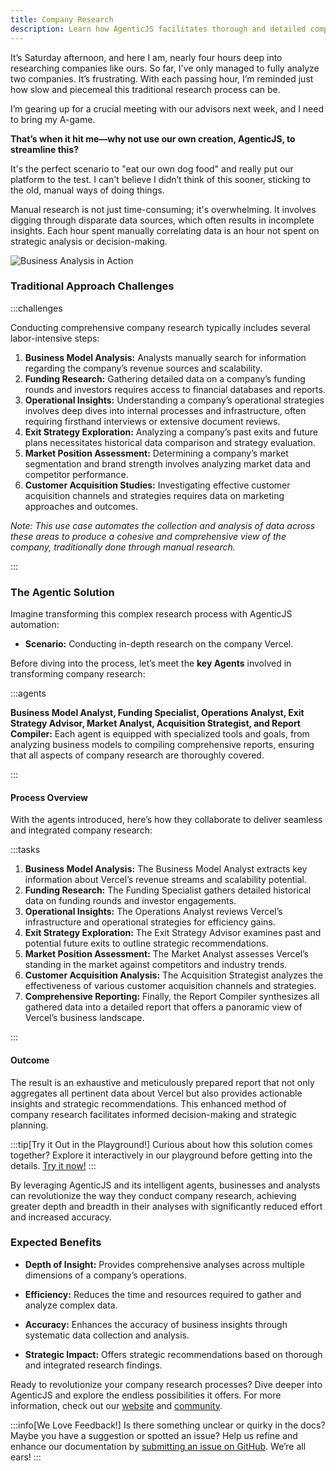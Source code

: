 ```yaml
---
title: Company Research
description: Learn how AgenticJS facilitates thorough and detailed company research by deploying intelligent agents capable of analyzing various aspects of a business. Discover how our tools can streamline the process of gathering data on business models, funding history, operational efficiencies, and more, enhancing business insights and decision-making.
---
```


It’s Saturday afternoon, and here I am, nearly four hours deep into researching companies like ours. So far, I've only managed to fully analyze two companies. It’s frustrating. With each passing hour, I’m reminded just how slow and piecemeal this traditional research process can be.

I’m gearing up for a crucial meeting with our advisors next week, and I need to bring my A-game.

**That’s when it hit me—why not use our own creation, AgenticJS, to streamline this?**

It's the perfect scenario to "eat our own dog food" and really put our platform to the test. I can't believe I didn’t think of this sooner, sticking to the old, manual ways of doing things.

Manual research is not just time-consuming; it's overwhelming. It involves digging through disparate data sources, which often results in incomplete insights. Each hour spent manually correlating data is an hour not spent on strategic analysis or decision-making.

![Business Analysis in Action](https://res.cloudinary.com/dnno8pxyy/image/upload/c_fill,w_1000,h_600/v1723927566/IMG_1240_n0sutq.jpg)

### Traditional Approach Challenges

:::challenges

Conducting comprehensive company research typically includes several labor-intensive steps:

1. **Business Model Analysis:** Analysts manually search for information regarding the company’s revenue sources and scalability.
2. **Funding Research:** Gathering detailed data on a company’s funding rounds and investors requires access to financial databases and reports.
3. **Operational Insights:** Understanding a company’s operational strategies involves deep dives into internal processes and infrastructure, often requiring firsthand interviews or extensive document reviews.
4. **Exit Strategy Exploration:** Analyzing a company’s past exits and future plans necessitates historical data comparison and strategy evaluation.
5. **Market Position Assessment:** Determining a company’s market segmentation and brand strength involves analyzing market data and competitor performance.
6. **Customer Acquisition Studies:** Investigating effective customer acquisition channels and strategies requires data on marketing approaches and outcomes.

*Note: This use case automates the collection and analysis of data across these areas to produce a cohesive and comprehensive view of the company, traditionally done through manual research.*

:::

### The Agentic Solution
Imagine transforming this complex research process with AgenticJS automation:

- **Scenario:** Conducting in-depth research on the company Vercel.

Before diving into the process, let’s meet the **key Agents** involved in transforming company research:

:::agents

**Business Model Analyst, Funding Specialist, Operations Analyst, Exit Strategy Advisor, Market Analyst, Acquisition Strategist, and Report Compiler:** Each agent is equipped with specialized tools and goals, from analyzing business models to compiling comprehensive reports, ensuring that all aspects of company research are thoroughly covered.

:::

#### Process Overview
With the agents introduced, here’s how they collaborate to deliver seamless and integrated company research:

:::tasks
1. **Business Model Analysis:** The Business Model Analyst extracts key information about Vercel’s revenue streams and scalability potential.
2. **Funding Research:** The Funding Specialist gathers detailed historical data on funding rounds and investor engagements.
3. **Operational Insights:** The Operations Analyst reviews Vercel’s infrastructure and operational strategies for efficiency gains.
4. **Exit Strategy Exploration:** The Exit Strategy Advisor examines past and potential future exits to outline strategic recommendations.
5. **Market Position Assessment:** The Market Analyst assesses Vercel’s standing in the market against competitors and industry trends.
6. **Customer Acquisition Analysis:** The Acquisition Strategist analyzes the effectiveness of various customer acquisition channels and strategies.
7. **Comprehensive Reporting:** Finally, the Report Compiler synthesizes all gathered data into a detailed report that offers a panoramic view of Vercel’s business landscape.

:::

#### Outcome

The result is an exhaustive and meticulously prepared report that not only aggregates all pertinent data about Vercel but also provides actionable insights and strategic recommendations. This enhanced method of company research facilitates informed decision-making and strategic planning.

:::tip[Try it Out in the Playground!]
Curious about how this solution comes together? Explore it interactively in our playground before getting into the details. [Try it now!](https://www.agenticjs.com/share/08EYaQG4mRmYbU5jftXA)
:::

By leveraging AgenticJS and its intelligent agents, businesses and analysts can revolutionize the way they conduct company research, achieving greater depth and breadth in their analyses with significantly reduced effort and increased accuracy.

### Expected Benefits

- **Depth of Insight:** Provides comprehensive analyses across multiple dimensions of a company’s operations.
  
- **Efficiency:** Reduces the time and resources required to gather and analyze complex data.

- **Accuracy:** Enhances the accuracy of business insights through systematic data collection and analysis.

- **Strategic Impact:** Offers strategic recommendations based on thorough and integrated research findings.

Ready to revolutionize your company research processes? Dive deeper into AgenticJS and explore the endless possibilities it offers. For more information, check out our [website](https://www.agenticjs.com) and [community](https://bit.ly/JoinAIChamps).

:::info[We Love Feedback!]
Is there something unclear or quirky in the docs? Maybe you have a suggestion or spotted an issue? Help us refine and enhance our documentation by [submitting an issue on GitHub](https://github.com/AI-Champions/AgenticJS/issues). We’re all ears!
:::